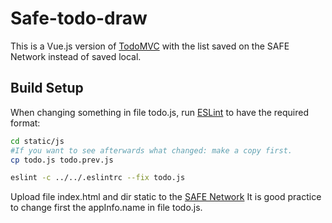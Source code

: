 # Safe-todo-draw
This is a Vue.js version of [TodoMVC](http://todomvc.com) with the list saved on the SAFE Network instead of saved local.

## Build Setup

When changing something in file todo.js, run [ESLint](https://eslint.org/docs/user-guide/getting-started) to have the required format:
``` bash
cd static/js
#If you want to see afterwards what changed: make a copy first.
cp todo.js todo.prev.js

eslint -c ../../.eslintrc --fix todo.js 


```

Upload file index.html and dir static to the [SAFE Network](https://maidsafe.net)
It is good practice to change first the appInfo.name in file todo.js.
